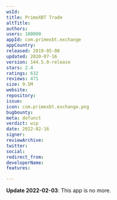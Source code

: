 ```yaml
---
wsId: 
title: PrimeXBT Trade
altTitle: 
authors: 
users: 100000
appId: com.primexbt.exchange
appCountry: 
released: 2019-05-08
updated: 2020-07-16
version: 144.5.0-release
stars: 2.4
ratings: 632
reviews: 471
size: 9.5M
website: 
repository: 
issue: 
icon: com.primexbt.exchange.png
bugbounty: 
meta: defunct
verdict: wip
date: 2022-02-16
signer: 
reviewArchive: 
twitter: 
social: 
redirect_from: 
developerName: 
features: 

---
```


**Update 2022-02-03**: This app is no more.
